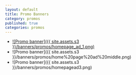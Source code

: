 ```yaml
---
layout: default
title: Promo Banners
category: promos
published: true
categories: promos
---
```


- [![Promo banner]({{ site.assets.s3 }}/banners/promos/homepage_ad_1.png)](http://pettingzooplush.com/catalog/products/)
- ![Promo banner]({{ site.assets.s3 }}/banners/promos/home%20page%20ad%20middle.png)
- ![Promo banner]({{ site.assets.s3 }}/banners/promos/homepagead3.png)[](https://www.instagram.com/pettingzooplush/?hl=en)
